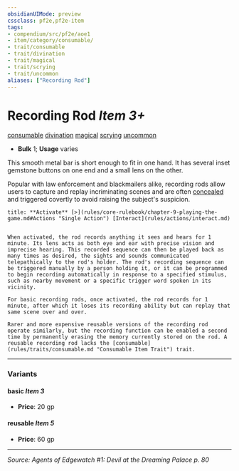 ```yaml
---
obsidianUIMode: preview
cssclass: pf2e,pf2e-item
tags:
- compendium/src/pf2e/aoe1
- item/category/consumable/
- trait/consumable
- trait/divination
- trait/magical
- trait/scrying
- trait/uncommon
aliases: ["Recording Rod"]
---
```

# Recording Rod *Item 3+*  
[consumable](consumable.md "Consumable Item Trait")  [divination](divination.md "Divination School Trait")  [magical](magical.md "Magical Item Trait")  [scrying](Reference/Rules/Traits/scrying.md "Scrying Effect Trait")  [uncommon](uncommon.md "Uncommon Rarity Trait")  

- **Bulk** 1; **Usage** varies

This smooth metal bar is short enough to fit in one hand. It has several inset gemstone buttons on one end and a small lens on the other.

Popular with law enforcement and blackmailers alike, recording rods allow users to capture and replay incriminating scenes and are often [concealed](conditions.md#Concealed) and triggered covertly to avoid raising the subject's suspicion.

```ad-embed-ability
title: **Activate** [>](rules/core-rulebook/chapter-9-playing-the-game.md#Actions "Single Action") [Interact](rules/actions/interact.md)


When activated, the rod records anything it sees and hears for 1 minute. Its lens acts as both eye and ear with precise vision and imprecise hearing. This recorded sequence can then be played back as many times as desired, the sights and sounds communicated telepathically to the rod's holder. The rod's recording sequence can be triggered manually by a person holding it, or it can be programmed to begin recording automatically in response to a specified stimulus, such as nearby movement or a specific trigger word spoken in its vicinity.

For basic recording rods, once activated, the rod records for 1 minute, after which it loses its recording ability but can replay that same scene over and over.

Rarer and more expensive reusable versions of the recording rod operate similarly, but the recording function can be enabled a second time by permanently erasing the memory currently stored on the rod. A reusable recording rod lacks the [consumable](rules/traits/consumable.md "Consumable Item Trait") trait.
```

---

### Variants

#### basic *Item 3*

- **Price**: 20 gp

#### reusable *Item 5*

- **Price**: 60 gp

---
*Source: Agents of Edgewatch #1: Devil at the Dreaming Palace p. 80*
